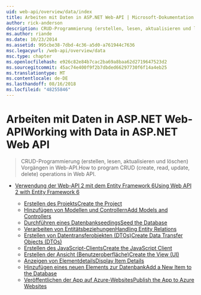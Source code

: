 ```yaml
---
uid: web-api/overview/data/index
title: Arbeiten mit Daten in ASP.NET Web-API | Microsoft-Dokumentation
author: rick-anderson
description: CRUD-Programmierung (erstellen, lesen, aktualisieren und löschen) Vorgängen in Web-API.
ms.author: riande
ms.date: 10/23/2014
ms.assetid: 995cbe38-7dbd-4c36-a5d0-a761944c7636
msc.legacyurl: /web-api/overview/data
msc.type: chapter
ms.openlocfilehash: e926c82e84b7cac2ba69a8baa62d2719647523d2
ms.sourcegitcommit: 45ac74e400f9f2b7dbded66297730f6f14a4eb25
ms.translationtype: MT
ms.contentlocale: de-DE
ms.lasthandoff: 08/16/2018
ms.locfileid: "48255846"
---
```

<a name="working-with-data-in-aspnet-web-api"></a><span data-ttu-id="f3f29-103">Arbeiten mit Daten in ASP.NET Web-API</span><span class="sxs-lookup"><span data-stu-id="f3f29-103">Working with Data in ASP.NET Web API</span></span>
====================
> <span data-ttu-id="f3f29-104">CRUD-Programmierung (erstellen, lesen, aktualisieren und löschen) Vorgängen in Web-API.</span><span class="sxs-lookup"><span data-stu-id="f3f29-104">How to program CRUD (create, read, update, delete) operations in Web API.</span></span>


- [<span data-ttu-id="f3f29-105">Verwendung der Web-API 2 mit dem Entity Framework 6</span><span class="sxs-lookup"><span data-stu-id="f3f29-105">Using Web API 2 with Entity Framework 6</span></span>](using-web-api-with-entity-framework/index.md)

    - [<span data-ttu-id="f3f29-106">Erstellen des Projekts</span><span class="sxs-lookup"><span data-stu-id="f3f29-106">Create the Project</span></span>](using-web-api-with-entity-framework/part-1.md)
    - [<span data-ttu-id="f3f29-107">Hinzufügen von Modellen und Controllern</span><span class="sxs-lookup"><span data-stu-id="f3f29-107">Add Models and Controllers</span></span>](using-web-api-with-entity-framework/part-2.md)
    - [<span data-ttu-id="f3f29-108">Durchführen eines Datenbankseedings</span><span class="sxs-lookup"><span data-stu-id="f3f29-108">Seed the Database</span></span>](using-web-api-with-entity-framework/part-3.md)
    - [<span data-ttu-id="f3f29-109">Verarbeiten von Entitätsbeziehungen</span><span class="sxs-lookup"><span data-stu-id="f3f29-109">Handling Entity Relations</span></span>](using-web-api-with-entity-framework/part-4.md)
    - [<span data-ttu-id="f3f29-110">Erstellen von Datentransferobjekten (DTOs)</span><span class="sxs-lookup"><span data-stu-id="f3f29-110">Create Data Transfer Objects (DTOs)</span></span>](using-web-api-with-entity-framework/part-5.md)
    - [<span data-ttu-id="f3f29-111">Erstellen des JavaScript-Clients</span><span class="sxs-lookup"><span data-stu-id="f3f29-111">Create the JavaScript Client</span></span>](using-web-api-with-entity-framework/part-6.md)
    - [<span data-ttu-id="f3f29-112">Erstellen der Ansicht (Benutzeroberfläche)</span><span class="sxs-lookup"><span data-stu-id="f3f29-112">Create the View (UI)</span></span>](using-web-api-with-entity-framework/part-7.md)
    - [<span data-ttu-id="f3f29-113">Anzeigen von Elementdetails</span><span class="sxs-lookup"><span data-stu-id="f3f29-113">Display Item Details</span></span>](using-web-api-with-entity-framework/part-8.md)
    - [<span data-ttu-id="f3f29-114">Hinzufügen eines neuen Elements zur Datenbank</span><span class="sxs-lookup"><span data-stu-id="f3f29-114">Add a New Item to the Database</span></span>](using-web-api-with-entity-framework/part-9.md)
    - [<span data-ttu-id="f3f29-115">Veröffentlichen der App auf Azure-Websites</span><span class="sxs-lookup"><span data-stu-id="f3f29-115">Publish the App to Azure Websites</span></span>](using-web-api-with-entity-framework/part-10.md)
